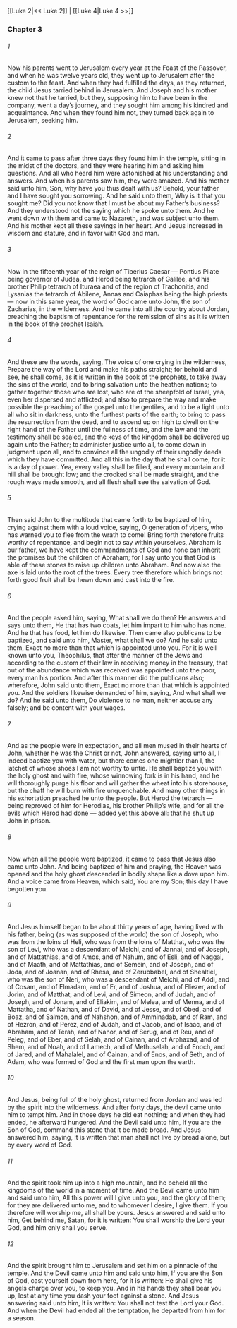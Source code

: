 [[Luke 2|<< Luke 2]]  |  [[Luke 4|Luke 4 >>]]

### Chapter 3
###### 1
Now his parents went to Jerusalem every year at the Feast of the Passover, and when he was twelve years old, they went up to Jerusalem after the custom to the feast. And when they had fulfilled the days, as they returned, the child Jesus tarried behind in Jerusalem. And Joseph and his mother knew not that he tarried, but they, supposing him to have been in the company, went a day’s journey, and they sought him among his kindred and acquaintance. And when they found him not, they turned back again to Jerusalem, seeking him.

###### 2
And it came to pass after three days they found him in the temple, sitting in the midst of the doctors, and they were hearing him and asking him questions. And all who heard him were astonished at his understanding and answers. And when his parents saw him, they were amazed. And his mother said unto him, Son, why have you thus dealt with us? Behold, your father and I have sought you sorrowing. And he said unto them, Why is it that you sought me? Did you not know that I must be about my Father’s business? And they understood not the saying which he spoke unto them. And he went down with them and came to Nazareth, and was subject unto them. And his mother kept all these sayings in her heart. And Jesus increased in wisdom and stature, and in favor with God and man.

###### 3
Now in the fifteenth year of the reign of Tiberius Caesar — Pontius Pilate being governor of Judea, and Herod being tetrarch of Galilee, and his brother Philip tetrarch of Ituraea and of the region of Trachonitis, and Lysanias the tetrarch of Abilene, Annas and Caiaphas being the high priests — now in this same year, the word of God came unto John, the son of Zacharias, in the wilderness. And he came into all the country about Jordan, preaching the baptism of repentance for the remission of sins as it is written in the book of the prophet Isaiah.

###### 4
And these are the words, saying, The voice of one crying in the wilderness, Prepare the way of the Lord and make his paths straight; for behold and see, he shall come, as it is written in the book of the prophets, to take away the sins of the world, and to bring salvation unto the heathen nations; to gather together those who are lost, who are of the sheepfold of Israel, yea, even her dispersed and afflicted; and also to prepare the way and make possible the preaching of the gospel unto the gentiles, and to be a light unto all who sit in darkness, unto the furthest parts of the earth; to bring to pass the resurrection from the dead, and to ascend up on high to dwell on the right hand of the Father until the fullness of time, and the law and the testimony shall be sealed, and the keys of the kingdom shall be delivered up again unto the Father; to administer justice unto all, to come down in judgment upon all, and to convince all the ungodly of their ungodly deeds which they have committed. And all this in the day that he shall come, for it is a day of power. Yea, every valley shall be filled, and every mountain and hill shall be brought low; and the crooked shall be made straight, and the rough ways made smooth, and all flesh shall see the salvation of God.

###### 5
Then said John to the multitude that came forth to be baptized of him, crying against them with a loud voice, saying, O generation of vipers, who has warned you to flee from the wrath to come! Bring forth therefore fruits worthy of repentance, and begin not to say within yourselves, Abraham is our father, we have kept the commandments of God and none can inherit the promises but the children of Abraham; for I say unto you that God is able of these stones to raise up children unto Abraham. And now also the axe is laid unto the root of the trees. Every tree therefore which brings not forth good fruit shall be hewn down and cast into the fire.

###### 6
And the people asked him, saying, What shall we do then? He answers and says unto them, He that has two coats, let him impart to him who has none. And he that has food, let him do likewise. Then came also publicans to be baptized, and said unto him, Master, what shall we do? And he said unto them, Exact no more than that which is appointed unto you. For it is well known unto you, Theophilus, that after the manner of the Jews and according to the custom of their law in receiving money in the treasury, that out of the abundance which was received was appointed unto the poor, every man his portion. And after this manner did the publicans also; wherefore, John said unto them, Exact no more than that which is appointed you. And the soldiers likewise demanded of him, saying, And what shall we do? And he said unto them, Do violence to no man, neither accuse any falsely; and be content with your wages.

###### 7
And as the people were in expectation, and all men mused in their hearts of John, whether he was the Christ or not, John answered, saying unto all, I indeed baptize you with water, but there comes one mightier than I, the latchet of whose shoes I am not worthy to untie. He shall baptize you with the holy ghost and with fire, whose winnowing fork is in his hand, and he will thoroughly purge his floor and will gather the wheat into his storehouse, but the chaff he will burn with fire unquenchable. And many other things in his exhortation preached he unto the people. But Herod the tetrarch — being reproved of him for Herodias, his brother Philip’s wife, and for all the evils which Herod had done — added yet this above all: that he shut up John in prison.

###### 8
Now when all the people were baptized, it came to pass that Jesus also came unto John. And being baptized of him and praying, the Heaven was opened and the holy ghost descended in bodily shape like a dove upon him. And a voice came from Heaven, which said, You are my Son; this day I have begotten you.

###### 9
And Jesus himself began to be about thirty years of age, having lived with his father, being (as was supposed of the world) the son of Joseph, who was from the loins of Heli, who was from the loins of Matthat, who was the son of Levi, who was a descendant of Melchi, and of Jannai, and of Joseph, and of Mattathias, and of Amos, and of Nahum, and of Esli, and of Naggai, and of Maath, and of Mattathias, and of Semein, and of Joseph, and of Joda, and of Joanan, and of Rhesa, and of Zerubbabel, and of Shealtiel, who was the son of Neri, who was a descendant of Melchi, and of Addi, and of Cosam, and of Elmadam, and of Er, and of Joshua, and of Eliezer, and of Jorim, and of Matthat, and of Levi, and of Simeon, and of Judah, and of Joseph, and of Jonam, and of Eliakim, and of Melea, and of Menna, and of Mattatha, and of Nathan, and of David, and of Jesse, and of Obed, and of Boaz, and of Salmon, and of Nahshon, and of Amminadab, and of Ram, and of Hezron, and of Perez, and of Judah, and of Jacob, and of Isaac, and of Abraham, and of Terah, and of Nahor, and of Serug, and of Reu, and of Peleg, and of Eber, and of Selah, and of Cainan, and of Arphaxad, and of Shem, and of Noah, and of Lamech, and of Methuselah, and of Enoch, and of Jared, and of Mahalalel, and of Cainan, and of Enos, and of Seth, and of Adam, who was formed of God and the first man upon the earth.

###### 10
And Jesus, being full of the holy ghost, returned from Jordan and was led by the spirit into the wilderness. And after forty days, the devil came unto him to tempt him. And in those days he did eat nothing; and when they had ended, he afterward hungered. And the Devil said unto him, If you are the Son of God, command this stone that it be made bread. And Jesus answered him, saying, It is written that man shall not live by bread alone, but by every word of God.

###### 11
And the spirit took him up into a high mountain, and he beheld all the kingdoms of the world in a moment of time. And the Devil came unto him and said unto him, All this power will I give unto you, and the glory of them; for they are delivered unto me, and to whomever I desire, I give them. If you therefore will worship me, all shall be yours. Jesus answered and said unto him, Get behind me, Satan, for it is written: You shall worship the Lord your God, and him only shall you serve.

###### 12
And the spirit brought him to Jerusalem and set him on a pinnacle of the temple. And the Devil came unto him and said unto him, If you are the Son of God, cast yourself down from here, for it is written: He shall give his angels charge over you, to keep you. And in his hands they shall bear you up, lest at any time you dash your foot against a stone. And Jesus answering said unto him, It is written: You shall not test the Lord your God. And when the Devil had ended all the temptation, he departed from him for a season.
